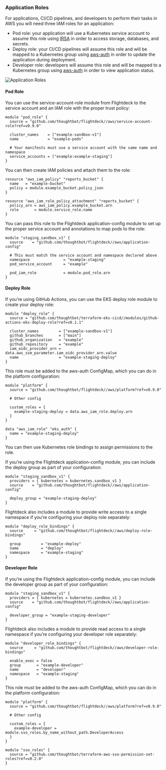 ### Application Roles

For applications, CI/CD pipelines, and developers to perform their tasks
in AWS you will need three IAM roles for an application:

- Pod role: your application will use a Kubernetes service account to
  assume this role using
  [IRSA](https://docs.aws.amazon.com/eks/latest/userguide/iam-roles-for-service-accounts.html)
  in order to access storage, databases, and secrets.
- Deploy role: your CI/CD pipelines will assume this role and will be
  mapped to a Kubernetes group using
  [aws-auth](https://docs.aws.amazon.com/eks/latest/userguide/add-user-role.html)
  in order to update the application during deployment.
- Developer role: developers will assume this role and will be mapped
  to a Kubernetes group using
  [aws-auth](https://docs.aws.amazon.com/eks/latest/userguide/add-user-role.html)
  in order to view application status.

![Application Roles](./images/application-roles.png)

#### Pod Role

You can use the service-account-role module from Flightdeck to the
service account and an IAM role with the proper trust policy:

```
module "pod_role" {
  source = "github.com/thoughtbot/flightdeck//aws/service-account-role?ref=v0.9.0"

  cluster_names    = ["example-sandbox-v1"]
  name             = "example-pods"

  # Your manifests must use a service account with the same name and namespace
  service_accounts = ["example:example-staging"]
}
```

You can then create IAM policies and attach them to the role:

```
resource "aws_iam_policy" "reports_bucket" {
  name   = "example-bucket"
  policy = module.example_bucket.policy_json
}

resource "aws_iam_role_policy_attachment" "reports_bucket" {
  policy_arn = aws_iam_policy.example_bucket.arn
  role       = module.service_role.name
}
```

You can pass this role to the Flightdeck application-config module to
set up the proper service account and annotations to map pods to the
role:

```
module "staging_sandbox_v1" {
  source    = "github.com/thoughtbot/flightdeck//aws/application-config"

  # This must match the service account and namespace declared above
  namespace               = "example-staging"
  pod_service_account     = "example"

  pod_iam_role            = module.pod_role.arn
}
```

#### Deploy Role

If you’re using GitHub Actions, you can use the EKS deploy role module
to create your deploy role:

```
module "deploy_role" {
  source = "github.com/thoughtbot/terraform-eks-cicd//modules/github-actions-eks-deploy-role?ref=v0.1.1"

  cluster_names         = ["example-sandbox-v1"]
  github_branches       = ["main"]
  github_organization   = "example"
  github_repository     = "example"
  iam_oidc_provider_arn = data.aws_ssm_parameter.iam_oidc_provider_arn.value
  name                  = "example-staging-deploy"
}
```

This role must be added to the aws-auth ConfigMap, which you can do in
the platform configuration:

```
module "platform" {
  source = "github.com/thoughtbot/flightdeck//aws/platform?ref=v0.9.0"

  # Other config

  custom_roles = {
    example-staging-deploy = data.aws_iam_role.deploy.arn
  }
}

data "aws_iam_role" "eks_auth" {
  name = "example-staging-deploy"
}
```

You can then use Kubernetes role bindings to assign permissions to the
role.

If you’re using the Flightdeck application-config module, you can
include the deploy group as part of your configuration:

```
module "staging_sandbox_v1" {
  providers = { kubernetes = kubernetes.sandbox_v1 }
  source    = "github.com/thoughtbot/flightdeck//aws/application-config"

  deploy_group = "example-staging-deploy"
}
```

Flightdeck also includes a module to provide write access to a single
namespace if you’re configuring your deploy role separately:

```
module "deploy_role_bindings" {
  source     = "github.com/thoughtbot/flightdeck//aws/deploy-role-bindings"

  group         = "example-deploy"
  name          = "deploy"
  namespace     = "example-staging"
}
```

#### Developer Role

If you’re using the Flightdeck application-config module, you can
include the developer group as part of your configuration:

```
module "staging_sandbox_v1" {
  providers = { kubernetes = kubernetes.sandbox_v1 }
  source    = "github.com/thoughtbot/flightdeck//aws/application-config"

  developer_group = "example-staging-developer"
}
```

Flightdeck also includes a module to provide read access to a single
namespace if you’re configuring your developer role separately:

```
module "developer_role_bindings" {
  source     = "github.com/thoughtbot/flightdeck//aws/developer-role-bindings"

  enable_exec = false
  group       = "example-developer"
  name        = "developer"
  namespace   = "example-staging"
}
```

This role must be added to the aws-auth ConfigMap, which you can do in
the platform configuration:

```
module "platform" {
  source = "github.com/thoughtbot/flightdeck//aws/platform?ref=v0.9.0"

  # Other config

  custom_roles = {
    example-developer = module.sso_roles.by_name_without_path.DeveloperAccess
  }
}

module "sso_roles" {
  source = "github.com/thoughtbot/terraform-aws-sso-permission-set-roles?ref=v0.2.0"
}
```
